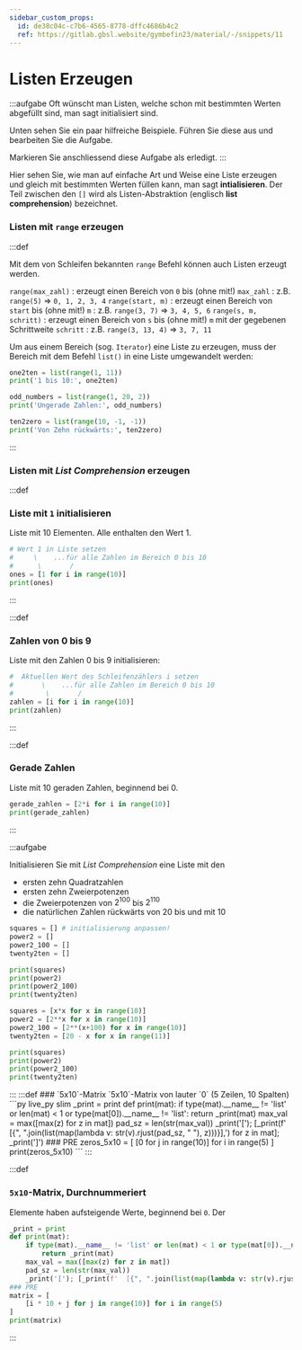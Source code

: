 ```yaml
---
sidebar_custom_props:
  id: de38c04c-c7b6-4565-8778-dffc4686b4c2
  ref: https://gitlab.gbsl.website/gymbefin23/material/-/snippets/11
---
```



# Listen Erzeugen

:::aufgabe
<Answer type="state" webKey="a4fb080a-8feb-443d-bf2d-5d7ddc92f685" />
Oft wünscht man Listen, welche schon mit bestimmten Werten abgefüllt sind, man sagt initialisiert sind.

Unten sehen Sie ein paar hilfreiche Beispiele. Führen Sie diese aus und bearbeiten Sie die Aufgabe.

Markieren Sie anschliessend diese Aufgabe als erledigt.
:::

Hier sehen Sie, wie man auf einfache Art und Weise eine Liste erzeugen und gleich mit bestimmten Werten füllen kann, man sagt __intialisieren__. Der Teil zwischen den `[]` wird als Listen-Abstraktion (englisch **list comprehension**) bezeichnet.

### Listen mit `range` erzeugen

:::def

Mit dem von Schleifen bekannten `range` Befehl können auch Listen erzeugt werden.

`range(max_zahl)`
: erzeugt einen Bereich von `0` bis (ohne mit!) `max_zahl`
: z.B. `range(5)` => `0, 1, 2, 3, 4`
`range(start, m)`
: erzeugt einen Bereich von `start` bis (ohne mit!) `m`
: z.B. `range(3, 7)` => `3, 4, 5, 6`
`range(s, m, schritt)`
: erzeugt einen Bereich von `s` bis (ohne mit!) `m` mit der gegebenen Schrittweite `schritt`
: z.B. `range(3, 13, 4)` => `3, 7, 11`

Um aus einem Bereich (sog. `Iterator`) eine Liste zu erzeugen, muss der Bereich mit dem Befehl `list()` in eine Liste umgewandelt werden:

```py live_py slim
one2ten = list(range(1, 11))
print('1 bis 10:', one2ten)

odd_numbers = list(range(1, 20, 2))
print('Ungerade Zahlen:', odd_numbers)

ten2zero = list(range(10, -1, -1))
print('Von Zehn rückwärts:', ten2zero)
```
:::

### Listen mit *List Comprehension* erzeugen

:::def
### Liste mit `1` initialisieren
Liste mit 10 Elementen. Alle enthalten den Wert 1.
```py live_py slim
# Wert 1 in Liste setzen
#     \    ...für alle Zahlen im Bereich 0 bis 10
#      \       /
ones = [1 for i in range(10)]
print(ones)
```
:::

:::def
### Zahlen von 0 bis 9
Liste mit den Zahlen 0 bis 9 initialisieren:
```py live_py slim
#  Aktuellen Wert des Schleifenzählers i setzen
#       \    ...für alle Zahlen im Bereich 0 bis 10
#        \       /
zahlen = [i for i in range(10)]
print(zahlen)
```
:::

:::def
### Gerade Zahlen
Liste mit 10 geraden Zahlen, beginnend bei 0.
```py live_py slim
gerade_zahlen = [2*i for i in range(10)]
print(gerade_zahlen)
```
:::

:::aufgabe
<Answer type="state" webKey="306506df-f70e-4325-a3fd-30430288c666" />

Initialisieren Sie mit *List Comprehension* eine Liste mit den
- ersten zehn Quadratzahlen
- ersten zehn Zweierpotenzen
- die Zweierpotenzen von $2^{100}$ bis $2^{110}$
- die natürlichen Zahlen rückwärts von 20 bis und mit 10

```py live_py id=ab9518d2-b113-41da-9d1f-cd48f475c1fc
squares = [] # initialisierung anpassen!
power2 = []
power2_100 = []
twenty2ten = []

print(squares)
print(power2)
print(power2_100)
print(twenty2ten)
```
<Solution webKey="b54e6cc1-6863-4bcc-86a7-bfeb328b2a7b">

```py live_py slim
squares = [x*x for x in range(10)]
power2 = [2**x for x in range(10)]
power2_100 = [2**(x+100) for x in range(10)]
twenty2ten = [20 - x for x in range(11)]

print(squares)
print(power2)
print(power2_100)
print(twenty2ten)
```
</Solution>
:::
:::def
### `5x10`-Matrix
`5x10`-Matrix von lauter `0` (5 Zeilen, 10 Spalten)
```py live_py slim
_print = print
def print(mat):
    if type(mat).__name__ != 'list' or len(mat) < 1 or type(mat[0]).__name__ != 'list':
        return _print(mat)
    max_val = max([max(z) for z in mat])
    pad_sz = len(str(max_val))
    _print('['); [_print(f'  [{", ".join(list(map(lambda v: str(v).rjust(pad_sz, " "), z)))}],') for z in mat]; _print(']')
### PRE
zeros_5x10 = [
    [0 for j in range(10)] for i in range(5)
]
print(zeros_5x10)
```
:::

:::def
### `5x10`-Matrix, Durchnummeriert
Elemente haben aufsteigende Werte, beginnend bei `0`.
Der
```py live_py slim
_print = print
def print(mat):
    if type(mat).__name__ != 'list' or len(mat) < 1 or type(mat[0]).__name__ != 'list':
        return _print(mat)
    max_val = max([max(z) for z in mat])
    pad_sz = len(str(max_val))
    _print('['); [_print(f'  [{", ".join(list(map(lambda v: str(v).rjust(pad_sz, " "), z)))}],') for z in mat]; _print(']')
### PRE
matrix = [
    [i * 10 + j for j in range(10)] for i in range(5)
]
print(matrix)
```
:::

